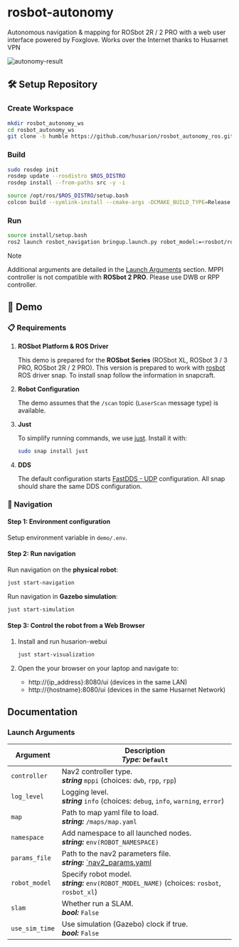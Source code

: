 # rosbot-autonomy

Autonomous navigation & mapping for ROSbot 2R / 2 PRO with a web user interface powered by Foxglove. Works over the Internet thanks to Husarnet VPN

![autonomy-result](https://github-readme-figures.s3.eu-central-1.amazonaws.com/rosbot/rosbot-autonomy/rosbot-autonomy.webp)

## 🛠️ Setup Repository

### Create Workspace

```bash
mkdir rosbot_autonomy_ws
cd rosbot_autonomy_ws
git clone -b humble https://github.com/husarion/rosbot_autonomy_ros.git src/rosbot_autonomy_ros
```

### Build

```bash
sudo rosdep init
rosdep update --rosdistro $ROS_DISTRO
rosdep install --from-paths src -y -i

source /opt/ros/$ROS_DISTRO/setup.bash
colcon build --symlink-install --cmake-args -DCMAKE_BUILD_TYPE=Release
```

### Run

```bash
source install/setup.bash
ros2 launch rosbot_navigation bringup.launch.py robot_model:=<rosbot/rosbot_xl>
```

> [!NOTE]
> Additional arguments are detailed in the [Launch Arguments](#launch-arguments) section.
> MPPI controller is not compatible with **ROSbot 2 PRO**. Please use DWB or RPP controller.

## 🚀 Demo

### 📋 Requirements

1. **ROSbot Platform & ROS Driver**

    This demo is prepared for the **ROSbot Series** (ROSbot XL, ROSbot 3 / 3 PRO, ROSbot 2R / 2 PRO). This version is prepared to work with [rosbot](https://snapcraft.io/rosbot) ROS driver snap. To install snap follow the information in snapcraft.

2. **Robot Configuration**

    The demo assumes that the `/scan` topic (`LaserScan` message type) is available.

3. **Just**

    To simplify running commands, we use [just](https://github.com/casey/just). Install it with:

    ```bash
    sudo snap install just
    ```

4. **DDS**

    The default configuration starts [FastDDS - UDP](demo/dds-config-udp.xml) configuration. All snap should share the same DDS configuration.

### 🧭 Navigation

#### Step 1: Environment configuration

Setup environment variable in `demo/.env`.

#### Step 2: Run navigation

Run navigation on the **physical robot**:

```bash
just start-navigation
```

Run navigation in **Gazebo simulation**:

```bash
just start-simulation
```

#### Step 3: Control the robot from a Web Browser

1. Install and run husarion-webui

    ```bash
    just start-visualization
    ```

2. Open the your browser on your laptop and navigate to:

    - http://{ip_address}:8080/ui (devices in the same LAN)
    - http://{hostname}:8080/ui (devices in the same Husarnet Network)

## Documentation

### Launch Arguments

| Argument         | Description <br/> ***Type:*** `Default`                                                               |
| ---------------- | ----------------------------------------------------------------------------------------------------- |
| `controller`     | Nav2 controller type. <br/> ***string*** `mppi` (choices: `dwb`, `rpp`, `rpp`)                        |
| `log_level`      | Logging level. <br/> ***string*** `info` (choices: `debug`, `info`, `warning`, `error`)               |
| `map`            | Path to map yaml file to load. <br/> ***string:*** `/maps/map.yaml`                                   |
| `namespace`      | Add namespace to all launched nodes. <br/> ***string:*** `env(ROBOT_NAMESPACE)`                       |
| `params_file`    | Path to the nav2 parameters file. <br/> ***string:*** [`nav2_params.yaml](./rosbot_navigation/config/nav2_params.yaml) |
| `robot_model`    | Specify robot model. <br/> ***string:*** `env(ROBOT_MODEL_NAME)` (choices: `rosbot`, `rosbot_xl`)     |
| `slam`           | Whether run a SLAM. <br/> ***bool:*** `False`                                                         |
| `use_sim_time`   | Use simulation (Gazebo) clock if true. <br/> ***bool:*** `False`                                      |
